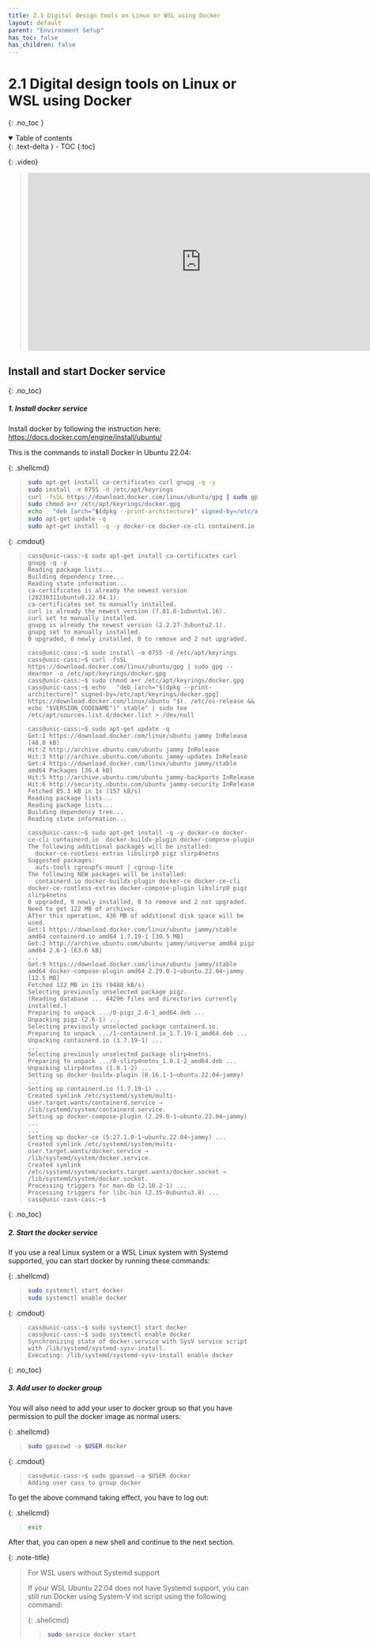 ```yaml
---
title: 2.1 Digital design tools on Linux or WSL using Docker
layout: default
parent: "Environment Setup"
has_toc: false
has_children: false
---
```


# 2.1 Digital design tools on Linux or WSL using Docker

{: .no_toc }

<details open markdown="block">
  <summary>
    Table of contents
  </summary>
  {: .text-delta }
- TOC
{:toc}
</details>

{: .video}
> <iframe width="700" height="360" src="https://www.youtube.com/embed/PN1tbY9R4Hc" title="2.1 Digital design tools on Linux or WSL using Docker" frameborder="0" allow="accelerometer; autoplay; clipboard-write; encrypted-media; gyroscope; picture-in-picture; web-share" referrerpolicy="strict-origin-when-cross-origin" allowfullscreen></iframe>

## Install and start Docker service

{: .no_toc}
##### 1. Install docker service

Install docker by following the instruction here: https://docs.docker.com/engine/install/ubuntu/

This is the commands to install Docker in Ubuntu 22.04:

{: .shellcmd}
> 
> ```bash
> sudo apt-get install ca-certificates curl gnupg -q -y
> sudo install -m 0755 -d /etc/apt/keyrings
> curl -fsSL https://download.docker.com/linux/ubuntu/gpg | sudo gpg --dearmor -o /etc/apt/keyrings/docker.gpg
> sudo chmod a+r /etc/apt/keyrings/docker.gpg
> echo   "deb [arch="$(dpkg --print-architecture)" signed-by=/etc/apt/keyrings/docker.gpg] https://download.docker.com/linux/ubuntu "$(. /etc/os-release && echo "$VERSION_CODENAME")" stable" | sudo tee /etc/apt/sources.list.d/docker.list > /dev/null
> sudo apt-get update -q
> sudo apt-get install -q -y docker-ce docker-ce-cli containerd.io  docker-buildx-plugin docker-compose-plugin
> ```

{: .cmdout}
> ```
> cass@unic-cass:~$ sudo apt-get install ca-certificates curl gnupg -q -y
> Reading package lists...
> Building dependency tree...
> Reading state information...
> ca-certificates is already the newest version (20230311ubuntu0.22.04.1).
> ca-certificates set to manually installed.
> curl is already the newest version (7.81.0-1ubuntu1.16).
> curl set to manually installed.
> gnupg is already the newest version (2.2.27-3ubuntu2.1).
> gnupg set to manually installed.
> 0 upgraded, 0 newly installed, 0 to remove and 2 not upgraded.
> 
> cass@unic-cass:~$ sudo install -m 0755 -d /etc/apt/keyrings
> cass@unic-cass:~$ curl -fsSL https://download.docker.com/linux/ubuntu/gpg | sudo gpg --dearmor -o /etc/apt/keyrings/docker.gpg
> cass@unic-cass:~$ sudo chmod a+r /etc/apt/keyrings/docker.gpg
> cass@unic-cass:~$ echo   "deb [arch="$(dpkg --print-architecture)" signed-by=/etc/apt/keyrings/docker.gpg] https://download.docker.com/linux/ubuntu "$(. /etc/os-release && echo "$VERSION_CODENAME")" stable" | sudo tee /etc/apt/sources.list.d/docker.list > /dev/null
> 
> cass@unic-cass:~$ sudo apt-get update -q
> Get:1 https://download.docker.com/linux/ubuntu jammy InRelease [48.8 kB]
> Hit:2 http://archive.ubuntu.com/ubuntu jammy InRelease
> Hit:3 http://archive.ubuntu.com/ubuntu jammy-updates InRelease
> Get:4 https://download.docker.com/linux/ubuntu jammy/stable amd64 Packages [36.4 kB]
> Hit:5 http://archive.ubuntu.com/ubuntu jammy-backports InRelease
> Hit:6 http://security.ubuntu.com/ubuntu jammy-security InRelease
> Fetched 85.3 kB in 1s (157 kB/s)
> Reading package lists...
> Reading package lists...
> Building dependency tree...
> Reading state information...
> 
> cass@unic-cass:~$ sudo apt-get install -q -y docker-ce docker-ce-cli containerd.io  docker-buildx-plugin docker-compose-plugin
> The following additional packages will be installed:
>   docker-ce-rootless-extras libslirp0 pigz slirp4netns
> Suggested packages:
>   aufs-tools cgroupfs-mount | cgroup-lite
> The following NEW packages will be installed:
>   containerd.io docker-buildx-plugin docker-ce docker-ce-cli docker-ce-rootless-extras docker-compose-plugin libslirp0 pigz slirp4netns
> 0 upgraded, 9 newly installed, 0 to remove and 2 not upgraded.
> Need to get 122 MB of archives.
> After this operation, 436 MB of additional disk space will be used.
> Get:1 https://download.docker.com/linux/ubuntu jammy/stable amd64 containerd.io amd64 1.7.19-1 [30.5 MB]
> Get:2 http://archive.ubuntu.com/ubuntu jammy/universe amd64 pigz amd64 2.6-1 [63.6 kB]
> ...
> Get:9 https://download.docker.com/linux/ubuntu jammy/stable amd64 docker-compose-plugin amd64 2.29.0-1~ubuntu.22.04~jammy [12.5 MB]
> Fetched 122 MB in 13s (9488 kB/s)
> Selecting previously unselected package pigz.
> (Reading database ... 44296 files and directories currently installed.)
> Preparing to unpack .../0-pigz_2.6-1_amd64.deb ...
> Unpacking pigz (2.6-1) ...
> Selecting previously unselected package containerd.io.
> Preparing to unpack .../1-containerd.io_1.7.19-1_amd64.deb ...
> Unpacking containerd.io (1.7.19-1) ...
> ...
> Selecting previously unselected package slirp4netns.
> Preparing to unpack .../8-slirp4netns_1.0.1-2_amd64.deb ...
> Unpacking slirp4netns (1.0.1-2) ...
> Setting up docker-buildx-plugin (0.16.1-1~ubuntu.22.04~jammy) ...
> Setting up containerd.io (1.7.19-1) ...
> Created symlink /etc/systemd/system/multi-user.target.wants/containerd.service → /lib/systemd/system/containerd.service.
> Setting up docker-compose-plugin (2.29.0-1~ubuntu.22.04~jammy) ...
> ...
> Setting up docker-ce (5:27.1.0-1~ubuntu.22.04~jammy) ...
> Created symlink /etc/systemd/system/multi-user.target.wants/docker.service → /lib/systemd/system/docker.service.
> Created symlink /etc/systemd/system/sockets.target.wants/docker.socket → /lib/systemd/system/docker.socket.
> Processing triggers for man-db (2.10.2-1) ...
> Processing triggers for libc-bin (2.35-0ubuntu3.8) ...
> cass@unic-cass-cass:~$ 
> ```

{: .no_toc}
##### 2. Start the docker service

If you use a real Linux system or a WSL Linux system with Systemd supported, you can start docker by running these commands:

{: .shellcmd}
> ```bash
> sudo systemctl start docker
> sudo systemctl enable docker
> ```

{: .cmdout}
> ```
> cass@unic-cass:~$ sudo systemctl start docker
> cass@unic-cass:~$ sudo systemctl enable docker
> Synchronizing state of docker.service with SysV service script with /lib/systemd/systemd-sysv-install.
> Executing: /lib/systemd/systemd-sysv-install enable docker
> ```

{: .no_toc}
##### 3. Add user to docker group

You will also need to add your user to docker group so that you have permission to pull the docker image as normal users:

{: .shellcmd}
> ```bash
> sudo gpasswd -a $USER docker
> ```

{: .cmdout}
> ```
> cass@unic-cass:~$ sudo gpasswd -a $USER docker
> Adding user cass to group docker
> ```

To get the above command taking effect, you have to log out:

{: .shellcmd}
> ```bash
> exit
> ```

After that, you can open a new shell and continue to the next section.

{: .note-title}
> For WSL users without Systemd support
> 
> If your WSL Ubuntu 22.04 does not have Systemd support, you can still run Docker using System-V init script using the following command: 
> 
> {: .shellcmd}
> > ```bash
> > sudo service docker start
> > ```
<!--
## Pull docker image and run a design example

{: .no_toc}
##### 4. Pull the docker image with `openlane` installed

After Docker has been successfully installed, we can use `docker pull` command to download the docker image from the Internet into our computer:

{: .shellcmd}
> ```bash
> docker pull efabless/openlane:latest
> ```

{: .cmdout}
> ```
> cass@unic-cass:~$ docker pull efabless/openlane:latest
> latest: Pulling from efabless/openlane
> 80531649488e: Pull complete
> 62eac020c046: Pull complete
> Digest: sha256:864d0fd6a2ac2e5caf83251dd25161d1049b740c02d16e4bfdfa1af93fc6fdfe
> Status: Downloaded newer image for efabless/openlane:latest
> docker.io/efabless/openlane:latest
> ```

{: .no_toc}
##### 5. Install volare to manage the `PDK`

The Docker image for Openlane does not contain the `PDK`. Therefore, we have to install volare to download and install the PDK. Volare can be installed using the following command:

{: .shellcmd}
> ```bash
> python3 -m pip install --upgrade --no-cache-dir volare
> ```

{: .cmdout}
> ```
> cass@unic-cass:~$ python3 -m pip install --upgrade --no-cache-dir volare
> Defaulting to user installation because normal site-packages is not writeable
> Collecting volare
>   Downloading volare-0.18.1-py3-none-any.whl (35 kB)
> Collecting pcpp<2,>=1.2
>   Downloading pcpp-1.30-py2.py3-none-any.whl (91 kB)
>      ━━━━━━━━━━━━━━━━━━━━━━━━━━━━━━━━━━━━━━━━ 91.1/91.1 KB 4.8 MB/s eta 0:00:00
> Collecting click<9,>=8.0.0
>   Downloading click-8.1.7-py3-none-any.whl (97 kB)
>      ━━━━━━━━━━━━━━━━━━━━━━━━━━━━━━━━━━━━━━━━ 97.9/97.9 KB 10.8 MB/s eta 0:00:00
> Collecting httpx>=0.22.0
>   Downloading httpx-0.27.0-py3-none-any.whl (75 kB)
>      ━━━━━━━━━━━━━━━━━━━━━━━━━━━━━━━━━━━━━━━━ 75.6/75.6 KB 12.1 MB/s eta 0:00:00
> Collecting rich<14,>=12
>   Downloading rich-13.7.1-py3-none-any.whl (240 kB)
>      ━━━━━━━━━━━━━━━━━━━━━━━━━━━━━━━━━━━━━━━━ 240.7/240.7 KB 8.1 MB/s eta 0:00:00
> Collecting zstandard<1,>=0.19.0
>   Downloading zstandard-0.23.0-cp310-cp310-manylinux_2_17_x86_64.manylinux2014_x86_64.whl (5.4 MB)
>      ━━━━━━━━━━━━━━━━━━━━━━━━━━━━━━━━━━━━━━━━ 5.4/5.4 MB 10.4 MB/s eta 0:00:00
> Requirement already satisfied: pyyaml<7,>=5 in /usr/lib/python3/dist-packages (from volare) (5.4.1)
> Collecting sniffio
>   Downloading sniffio-1.3.1-py3-none-any.whl (10 kB)
> Collecting certifi
>   Downloading certifi-2024.7.4-py3-none-any.whl (162 kB)
>      ━━━━━━━━━━━━━━━━━━━━━━━━━━━━━━━━━━━━━━━━ 163.0/163.0 KB 12.6 MB/s eta 0:00:00
> Collecting httpcore==1.*
>   Downloading httpcore-1.0.5-py3-none-any.whl (77 kB)
>      ━━━━━━━━━━━━━━━━━━━━━━━━━━━━━━━━━━━━━━━━ 77.9/77.9 KB 14.2 MB/s eta 0:00:00
> Collecting anyio
>   Downloading anyio-4.4.0-py3-none-any.whl (86 kB)
>      ━━━━━━━━━━━━━━━━━━━━━━━━━━━━━━━━━━━━━━━━ 86.8/86.8 KB 12.4 MB/s eta 0:00:00
> Collecting idna
>   Downloading idna-3.7-py3-none-any.whl (66 kB)
>      ━━━━━━━━━━━━━━━━━━━━━━━━━━━━━━━━━━━━━━━━ 66.8/66.8 KB 19.5 MB/s eta 0:00:00
> Collecting h11<0.15,>=0.13
>   Downloading h11-0.14.0-py3-none-any.whl (58 kB)
>      ━━━━━━━━━━━━━━━━━━━━━━━━━━━━━━━━━━━━━━━━ 58.3/58.3 KB 15.5 MB/s eta 0:00:00
> Collecting pygments<3.0.0,>=2.13.0
>   Downloading pygments-2.18.0-py3-none-any.whl (1.2 MB)
>      ━━━━━━━━━━━━━━━━━━━━━━━━━━━━━━━━━━━━━━━━ 1.2/1.2 MB 10.6 MB/s eta 0:00:00
> Collecting markdown-it-py>=2.2.0
>   Downloading markdown_it_py-3.0.0-py3-none-any.whl (87 kB)
>      ━━━━━━━━━━━━━━━━━━━━━━━━━━━━━━━━━━━━━━━━ 87.5/87.5 KB 12.7 MB/s eta 0:00:00
> Collecting mdurl~=0.1
>   Downloading mdurl-0.1.2-py3-none-any.whl (10.0 kB)
> Collecting typing-extensions>=4.1
>   Downloading typing_extensions-4.12.2-py3-none-any.whl (37 kB)
> Collecting exceptiongroup>=1.0.2
>   Downloading exceptiongroup-1.2.2-py3-none-any.whl (16 kB)
> Installing collected packages: pcpp, zstandard, typing-extensions, sniffio, pygments, mdurl, idna, h11, exceptiongroup, click, certifi, markdown-it-py, httpcore, anyio, rich, httpx, volare
>   WARNING: The script pcpp is installed in '/home/cass/.local/bin' which is not on PATH.
>   Consider adding this directory to PATH or, if you prefer to suppress this warning, use --no-warn-script-location.
>   WARNING: The script pygmentize is installed in '/home/cass/.local/bin' which is not on PATH.
>   Consider adding this directory to PATH or, if you prefer to suppress this warning, use --no-warn-script-location.
>   WARNING: The script markdown-it is installed in '/home/cass/.local/bin' which is not on PATH.
>   Consider adding this directory to PATH or, if you prefer to suppress this warning, use --no-warn-script-location.
>   WARNING: The script httpx is installed in '/home/cass/.local/bin' which is not on PATH.
>   Consider adding this directory to PATH or, if you prefer to suppress this warning, use --no-warn-script-location.
>   WARNING: The script volare is installed in '/home/cass/.local/bin' which is not on PATH.
>   Consider adding this directory to PATH or, if you prefer to suppress this warning, use --no-warn-script-location.
> Successfully installed anyio-4.4.0 certifi-2024.7.4 click-8.1.7 exceptiongroup-1.2.2 h11-0.14.0 httpcore-1.0.5 httpx-0.27.0 idna-3.7 markdown-it-py-3.0.0 mdurl-0.1.2 pcpp-1.30 pygments-2.18.0 rich-13.7.1 sniffio-1.3.1 typing-extensions-4.12.2 volare-0.18.1 zstandard-0.23.0
> ```

By default, volare will be installed into your home directory (`$HOME/.local/bin`). This default path might not be in your program search path yet. Therefore, it is recommended to add `$HOME/.local/bin` into your program search path: 

{: .shellcmd}
> ```bash
> echo 'export PATH=$HOME/.local/bin:$PATH' >> .bashrc
> source .bashrc
> ```

We can test if volare has been successfully installed by running this command:

{: .shellcmd}
> ```bash
> volare --version
> ```

{: .cmdout}
> ```
> cass@unic-cass:~$ echo 'export PATH=$HOME/.local/bin:$PATH' >> .bashrc
> cass@unic-cass:~$ source .bashrc
> cass@unic-cass:~$ volare --version
> volare, version 0.18.1
> ```

{: .no_toc}
##### 6. Set up the environment variables to install the `PDK`

Setup the `PDK_ROOT` and download the `PDK` using volare:

{: .shellcmd}
> ```bash
> export PDK_ROOT=$HOME/unic-cass/pdks
> export PDK=sky130A
> volare ls-remote --pdk sky130
> ```

{: .cmdout}
> ```
> cass@unic-cass:~$ export PDK_ROOT=$HOME/unic-cass/pdks
> cass@unic-cass:~$ export PDK=sky130A
> cass@unic-cass:~$ volare ls-remote --pdk sky130
> Pre-built sky130 PDK versions
> ├── 0fe599b2afb6708d281543108caf8310912f54af (2024.08.17)
> ├── PRE-RELEASE c887119ffa27d48613249b973a66dc667fe6ecd3 (2024.07.04)
> ├── PRE-RELEASE 31f6da2663f392b7472bdba39c1746170d293290 (2024.05.25)
> ├── PRE-RELEASE 4d5af10bfee4dab799566aaf903bb22aee69bac9 (2024.05.07)
> ├── PRE-RELEASE 42cd15c469adc1d303ffca4a7d32c29a4564a737 (2024.04.12)
> ├── 6d4d11780c40b20ee63cc98e645307a9bf2b2ab8 (2024.02.11)
> ├── bdc9412b3e468c102d01b7cf6337be06ec6e9c9a (2024.01.10)
> ├── d7979feb24bf08083dcf5c013be51adec8c0bcef (2024.01.08)
> ├── cd1748bb197f9b7af62a54507de6624e30363943 (2023.12.04)
> ...
> ```

{: .no_toc}
##### 7. Download the latest PDK using volare

The following command will download and install the latest PDK:

{: .shellcmd}
> ```bash
> volare enable --pdk sky130 0fe599b2afb6708d281543108caf8310912f54af
> ```

{: .cmdout}
> ```
> cass@unic-cass:~$ volare enable --pdk sky130 0fe599b2afb6708d281543108caf8310912f54af
> Version 0fe599b2afb6708d281543108caf8310912f54af not found locally, attempting to download…
> Downloading common.tar.zst… ━━━━━━━━━━━━━━━━━━━━━━━━━━━━━━━━━━━━━━━━ 100% 0:00:00
> Downloading sky130_fd_io.tar.zst… ━━━━━━━━━━━━━━━━━━━━━━━━━━━━━━━━━━━━━━━━ 100% 0:00:00
> Downloading sky130_fd_pr.tar.zst… ━━━━━━━━━━━━━━━━━━━━━━━━━━━━━━━━━━━━━━━━ 100% 0:00:00
> Downloading sky130_fd_sc_hd.tar.zst… ━━━━━━━━━━━━━━━━━━━━━━━━━━━━━━━━━━━━━━━━ 100% 0:00:00
> Downloading sky130_fd_sc_hvl.tar.zst… ━━━━━━━━━━━━━━━━━━━━━━━━━━━━━━━━━━━━━━━━ 100% 0:00:00
> Downloading sky130_ml_xx_hd.tar.zst… ━━━━━━━━━━━━━━━━━━━━━━━━━━━━━━━━━━━━━━━━ 100% 0:00:00
> Downloading sky130_sram_macros.tar.zst… ━━━━━━━━━━━━━━━━━━━━━━━━━━━━━━━━━━━━━━━━ 100% 0:00:00
> Version 0fe599b2afb6708d281543108caf8310912f54af enabled for the sky130 PDK.
> ```

## Run an example design

{: .no_toc}
##### 8. Generate the openlane configuration files and download the example design

After the PDK has been installed, now we can start a small example project. In this part, we choose to use a `GCD` design from UC Berkeley. Run the following command to create the Openlane template to implement the `GCD` design:

{: .shellcmd}
> ```bash
> mkdir gcd_example
> cd gcd_example
> docker run -it -v $(pwd):/gcd_example/ -v $PDK_ROOT:$PDK_ROOT \
>     -e PDK_ROOT=$PDK_ROOT -u $(id -u $USER):$(id -g $USER) \
>     efabless/openlane:latest
> cd /gcd_example
> flow.tcl -design gcd -init_design_config
> cd /gcd_example/openlane/gcd
> wget https://unic-cass.github.io/training/files/gcd.tar.gz
> tar xvf gcd.tar.gz
> rm gcd.tar.gz
> exit
> ```

{: .cmdout}
> ```
> cass@unic-cass:~$ mkdir gcd_example
> cass@unic-cass:~$ cd gcd_example
> cass@unic-cass:~/gcd_example$ docker run -it -v $(pwd):/gcd_example/ -v $PDK_ROOT:$PDK_ROOT \
> -e PDK_ROOT=$PDK_ROOT -u $(id -u $USER):$(id -g $USER) \
> efabless/openlane:latest
> OpenLane Container:/openlane% cd /gcd_example
> OpenLane Container:/gcd_example% flow.tcl -design gcd -init_design_config
> OpenLane 
> All rights reserved. (c) 2020-2023 Efabless Corporation and contributors.
> Available under the Apache License, version 2.0. See the LICENSE file for more details.
> 
> [SUCCESS]: openlane/gcd/config.json created with the default configuration. Please update the values as you see fit.
> OpenLane Container:/gcd_example% cd /gcd_example/openlane/gcd
> OpenLane Container:/gcd_example/openlane/gcd% wget https://unic-cass.github.io/training/files/gcd.tar.gz
> OpenLane Container:/gcd_example/openlane/gcd% tar xvf gcd.tar.gz 
> src/
> src/gcd.v
> src/gcd_datapath.v
> src/gcd_control.v
> OpenLane Container:/gcd_example/openlane/gcd% rm gcd.tar.gz
> OpenLane Container:/gcd_example/openlane/gcd% exit
> ```

{: .no_toc}
##### 9. Modify the templates with the design information

After exiting Docker, we need to modify the `config.json` file and add a `pin_order.cfg` file to implement the design. These two files can be created using `gedit` commands as follows:

{: .shellcmd}
```bash
gedit openlane/gcd/config.json
```

The content of `openlane/gcd/config.json`:

```json
{
	"DESIGN_NAME": "gcd",
	"VERILOG_FILES": "dir::src/*.v",
	"CLOCK_PORT": "clk",
	"CLOCK_NET": "ref::$CLOCK_PORT",
	"FP_PIN_ORDER_CFG": "dir::pin_order.cfg",
	"FP_PDN_VOFFSET": 7,
	"FP_PDN_HOFFSET": 7,
	"FP_PDN_SKIPTRIM": true,
	"FP_CORE_UTIL" : 45,
	"CLOCK_PERIOD": 10.0,
	"DESIGN_IS_CORE": true
}
```

Create a new file called `pin_order.cfg` using the following command:

{: .shellcmd}
> ```bash
> gedit openlane/gcd/pin_order.cfg
> ```

Copy and paste the following contents to this file:

```text
#N
clk
reset
operands_val
#S
operands_bits_B.*
#W
operands_bits_A.*
operands_rdy
result_rdy
#E
result_bits_data.*
result_val
```

{: .no_toc}
##### 10. Run the digital implementation flow with openlane

After finishing creating these files, we now can run the implementation flow:

{: .shellcmd}
> ```bash
> docker run -it -v $(pwd):/gcd_example -v $PDK_ROOT:$PDK_ROOT -e PDK=$PDK \
>     -e PDK_ROOT=$PDK_ROOT -u $(id -u $USER):$(id -g $USER) efabless/openlane:latest
> cd /gcd_example/openlane
> flow.tcl -design gcd -ignore_mismatches
> exit
> ```

{: .cmdout}
> ```
> cass@unic-cass-cass:~/gcd_example$ docker run -it -v $(pwd):/gcd_example -v $PDK_ROOT:$PDK_ROOT -e PDK=$PDK -e PDK_ROOT=$PDK_ROOT -u $(id -u $USER):$(id -g $USER) efabless/openlane:latest
> OpenLane Container:/openlane% cd /gcd_example/openlane
> OpenLane Container:/gcd_example/openlane% flow.tcl -design gcd -ignore_mismatches
> OpenLane 
> All rights reserved. (c) 2020-2023 Efabless Corporation and contributors.
> Available under the Apache License, version 2.0. See the LICENSE file for more details.
> 
> [WARNING]: OpenLane may not function properly: The version of open_pdks used in building the PDK does not match the version OpenLane was tested on (installed: 6d4d11780c40b20ee63cc98e645307a9bf2b2ab8, tested: bdc9412b3e468c102d01b7cf6337be06ec6e9c9a)
> This may introduce some issues. You may want to re-install the PDK by invoking `make pdk`.
> [INFO]: Using configuration in 'config.json'...
> [INFO]: Process Design Kit: sky130A
> [INFO]: PDK Root: /home/cass/unic-cass/pdks
> [INFO]: Standard Cell Library: sky130_fd_sc_hd
> [INFO]: Optimization Standard Cell Library: sky130_fd_sc_hd
> [INFO]: Run Directory: /gcd_example/openlane/gcd/runs/RUN_2024.07.23_14.47.18
> [WARNING]: The variable name DESIGN_IS_CORE was renamed to FP_PDN_MULTILAYER. Update your configuration file.
> [INFO]: Saving runtime environment...
> [INFO]: Preparing LEF files for the nom corner...
> [INFO]: Preparing LEF files for the min corner...
> [INFO]: Preparing LEF files for the max corner...
> [WARNING]: PNR_SDC_FILE is not set. It is recommended to write a custom SDC file for the design. Defaulting to BASE_SDC_FILE
> [WARNING]: SIGNOFF_SDC_FILE is not set. It is recommended to write a custom SDC file for the design. Defaulting to BASE_SDC_FILE
> [INFO]: Running linter (Verilator) (log: runs/RUN_2024.07.23_14.47.18/logs/synthesis/linter.log)...
> [INFO]: 0 errors found by linter
> [WARNING]: 2 warnings found by linter
> [STEP 1]
> [INFO]: Running Synthesis (log: runs/RUN_2024.07.23_14.47.18/logs/synthesis/1-synthesis.log)...
> [STEP 2]
> [INFO]: Running Single-Corner Static Timing Analysis (log: runs/RUN_2024.07.23_14.47.18/logs/synthesis/2-sta.log)...
> [STEP 3]
> [INFO]: Running Initial Floorplanning (log: runs/RUN_2024.07.23_14.47.18/logs/floorplan/3-initial_fp.log)...
> [INFO]: Floorplanned with width 233.68 and height 233.92.
> [STEP 4]
> [INFO]: Running IO Placement (log: runs/RUN_2024.07.23_14.47.18/logs/floorplan/4-place_io.log)...
> [STEP 5]
> [INFO]: Running Tap/Decap Insertion (log: runs/RUN_2024.07.23_14.47.18/logs/floorplan/5-tap.log)...
> [INFO]: Power planning with power {VPWR} and ground {VGND}...
> [STEP 6]
> [INFO]: Generating PDN (log: runs/RUN_2024.07.23_14.47.18/logs/floorplan/6-pdn.log)...
> [STEP 7]
> [INFO]: Running Global Placement (log: runs/RUN_2024.07.23_14.47.18/logs/placement/6-global.log)...
> [STEP 8]
> [INFO]: Running Single-Corner Static Timing Analysis (log: runs/RUN_2024.07.23_14.47.18/logs/placement/8-gpl_sta.log)...
> [STEP 9]
> [INFO]: Running Placement Resizer Design Optimizations (log: runs/RUN_2024.07.23_14.47.18/logs/placement/9-resizer.log)...
> [STEP 10]
> [INFO]: Running Detailed Placement (log: runs/RUN_2024.07.23_14.47.18/logs/placement/10-detailed.log)...
> [STEP 11]
> [INFO]: Running Single-Corner Static Timing Analysis (log: runs/RUN_2024.07.23_14.47.18/logs/placement/11-dpl_sta.log)...
> [STEP 12]
> [INFO]: Running Clock Tree Synthesis (log: runs/RUN_2024.07.23_14.47.18/logs/cts/12-cts.log)...
> [STEP 13]
> [INFO]: Running Single-Corner Static Timing Analysis (log: runs/RUN_2024.07.23_14.47.18/logs/cts/13-cts_sta.log)...
> [STEP 14]
> [INFO]: Running Placement Resizer Timing Optimizations (log: runs/RUN_2024.07.23_14.47.18/logs/cts/14-resizer.log)...
> [STEP 15]
> [INFO]: Running Global Routing Resizer Design Optimizations (log: runs/RUN_2024.07.23_14.47.18/logs/routing/15-resizer_design.log)...
> [STEP 16]
> [INFO]: Running Single-Corner Static Timing Analysis (log: runs/RUN_2024.07.23_14.47.18/logs/routing/16-rsz_design_sta.log)...
> [STEP 17]
> [INFO]: Running Global Routing Resizer Timing Optimizations (log: runs/RUN_2024.07.23_14.47.18/logs/routing/17-resizer_timing.log)...
> [STEP 18]
> [INFO]: Running Single-Corner Static Timing Analysis (log: runs/RUN_2024.07.23_14.47.18/logs/routing/18-rsz_timing_sta.log)...
> [STEP 19]
> [INFO]: Running Global Routing (log: runs/RUN_2024.07.23_14.47.18/logs/routing/19-global.log)...
> [STEP 20]
> [INFO]: Writing Verilog (log: runs/RUN_2024.07.23_14.47.18/logs/routing/19-global_write_netlist.log)...
> [STEP 21]
> [INFO]: Running Single-Corner Static Timing Analysis (log: runs/RUN_2024.07.23_14.47.18/logs/routing/21-grt_sta.log)...
> [STEP 22]
> [INFO]: Running Fill Insertion (log: runs/RUN_2024.07.23_14.47.18/logs/routing/22-fill.log)...
> [STEP 23]
> [INFO]: Running Detailed Routing (log: runs/RUN_2024.07.23_14.47.18/logs/routing/23-detailed.log)...
> [INFO]: No Magic DRC violations after detailed routing.
> [STEP 24]
> [INFO]: Checking Wire Lengths (log: runs/RUN_2024.07.23_14.47.18/logs/routing/24-wire_lengths.log)...
> [STEP 25]
> [INFO]: Running SPEF Extraction at the min process corner (log: runs/RUN_2024.07.23_14.47.18/logs/signoff/25-parasitics_extraction.min.log)...
> [STEP 26]
> [INFO]: Running Multi-Corner Static Timing Analysis at the min process corner (log: runs/RUN_2024.07.23_14.47.18/logs/signoff/26-rcx_mcsta.min.log)...
> [STEP 27]
> [INFO]: Running SPEF Extraction at the max process corner (log: runs/RUN_2024.07.23_14.47.18/logs/signoff/27-parasitics_extraction.max.log)...
> [STEP 28]
> [INFO]: Running Multi-Corner Static Timing Analysis at the max process corner (log: runs/RUN_2024.07.23_14.47.18/logs/signoff/28-rcx_mcsta.max.log)...
> [STEP 29]
> [INFO]: Running SPEF Extraction at the nom process corner (log: runs/RUN_2024.07.23_14.47.18/logs/signoff/29-parasitics_extraction.nom.log)...
> [STEP 30]
> [INFO]: Running Multi-Corner Static Timing Analysis at the nom process corner (log: runs/RUN_2024.07.23_14.47.18/logs/signoff/30-rcx_mcsta.nom.log)...
> [WARNING]: VSRC_LOC_FILES was not given a value, which may make the results of IR drop analysis inaccurate. If you are not integrating a top-level chip for manufacture, you may ignore this warning, otherwise, see the documentation for VSRC_LOC_FILES.
> [STEP 31]
> [INFO]: Creating IR Drop Report (log: runs/RUN_2024.07.23_14.47.18/logs/signoff/31-irdrop.log)...
> [STEP 32]
> [INFO]: Running Magic to generate various views...
> [INFO]: Streaming out GDSII with Magic (log: runs/RUN_2024.07.23_14.47.18/logs/signoff/32-gdsii.log)...
> [INFO]: Generating MAGLEF views...
> [INFO]: Generating lef with Magic (/gcd_example/openlane/gcd/runs/RUN_2024.07.23_14.47.18/logs/signoff/32-lef.log)...
> [STEP 33]
> [INFO]: Streaming out GDSII with KLayout (log: runs/RUN_2024.07.23_14.47.18/logs/signoff/33-gdsii-klayout.log)...
> [STEP 34]
> [INFO]: Running XOR on the layouts using KLayout (log: runs/RUN_2024.07.23_14.47.18/logs/signoff/34-xor.log)...
> [INFO]: No XOR differences between KLayout and Magic gds.
> [STEP 35]
> [INFO]: Running Magic Spice Export from LEF (log: runs/RUN_2024.07.23_14.47.18/logs/signoff/35-spice.log)...
> [STEP 36]
> [INFO]: Writing Powered Verilog (logs: runs/RUN_2024.07.23_14.47.18/logs/signoff/36-write_powered_def.log, runs/RUN_2024.07.23_14.47.18/logs/signoff/36-write_powered_verilog.log)...
> [STEP 37]
> [INFO]: Writing Verilog (log: runs/RUN_2024.07.23_14.47.18/logs/signoff/36-write_powered_verilog.log)...
> [STEP 38]
> [INFO]: Running LVS (log: runs/RUN_2024.07.23_14.47.18/logs/signoff/38-lvs.lef.log)...
> [STEP 39]
> [INFO]: Running Magic DRC (log: runs/RUN_2024.07.23_14.47.18/logs/signoff/39-drc.log)...
> [INFO]: Converting Magic DRC database to various tool-readable formats...
> [INFO]: No Magic DRC violations after GDS streaming out.
> [STEP 40]
> [INFO]: Running KLayout DRC (log: runs/RUN_2024.07.23_14.47.18/logs/signoff/40-drc-klayout.log)...
> [INFO]: No KLayout DRC violations after GDS streaming out.
> [STEP 41]
> [INFO]: Running OpenROAD Antenna Rule Checker (log: runs/RUN_2024.07.23_14.47.18/logs/signoff/41-arc.log)...
> [INFO]: Saving current set of views in 'runs/RUN_2024.07.23_14.47.18/results/final'...
> [INFO]: Saving runtime environment...
> [INFO]: Generating final set of reports...
> [INFO]: Created manufacturability report at 'runs/RUN_2024.07.23_14.47.18/reports/manufacturability.rpt'.
> [INFO]: Created metrics report at 'runs/RUN_2024.07.23_14.47.18/reports/metrics.csv'.
> [WARNING]: There are max fanout violations in the design at the Typical corner. Please refer to 'runs/RUN_2024.07.23_14.47.18/reports/signoff/30-sta-rcx_nom/multi_corner_sta.checks.rpt'.
> [INFO]: There are no hold violations in the design at the Typical corner.
> [INFO]: There are no setup violations in the design at the Typical corner.
> [SUCCESS]: Flow complete.
> [INFO]: Note that the following warnings have been generated:
> [WARNING]: The variable name DESIGN_IS_CORE was renamed to FP_PDN_MULTILAYER. Update your configuration file.
> [WARNING]: PNR_SDC_FILE is not set. It is recommended to write a custom SDC file for the design. Defaulting to BASE_SDC_FILE
> [WARNING]: SIGNOFF_SDC_FILE is not set. It is recommended to write a custom SDC file for the design. Defaulting to BASE_SDC_FILE
> [WARNING]: 2 warnings found by linter
> [WARNING]: VSRC_LOC_FILES was not given a value, which may make the results of IR drop analysis inaccurate. If you are not integrating a top-level chip for manufacture, you may ignore this warning, otherwise, see the documentation for VSRC_LOC_FILES.
> [WARNING]: There are max fanout violations in the design at the Typical corner. Please refer to 'runs/RUN_2024.07.23_14.47.18/reports/signoff/30-sta-rcx_nom/multi_corner_sta.checks.rpt'.
> ```

## Install Klayout for viewing GDS and DRC debugging

{: .no_toc}
##### 11. Download and install klayout with the required packages

{: .shellcmd}
> ``` bash
> wget https://www.klayout.org/downloads/Ubuntu-22/klayout_0.29.4-1_amd64.deb
> sudo apt-get install libqt5designer5 libqt5multimedia5 libqt5opengl5 libqt5multimediawidgets5 \
>     libqt5printsupport5 libqt5sql5 libqt5sql5 libqt5xmlpatterns5 libruby3.0 libgit2-1.1
> sudo dpkg -i klayout_0.29.4-1_amd64.deb
> ```

{: .cmdout}
> ```text
> cass@unic-cass:~/gcd_example$ wget https://www.klayout.org/downloads/Ubuntu-22/klayout_0.29.4-1_amd64.deb
> --2024-07-23 22:00:11--  https://www.klayout.org/downloads/Ubuntu-22/klayout_0.29.4-1_amd64.deb
> Resolving www.klayout.org (www.klayout.org)... 178.77.102.107
> Connecting to www.klayout.org (www.klayout.org)|178.77.102.107|:443... connected.
> HTTP request sent, awaiting response... 200 OK
> Length: 62539776 (60M) [application/x-debian-package]
> Saving to: ‘klayout_0.29.4-1_amd64.deb’
> 
> klayout_0.29.4-1_amd64.deb                             100%[==========================================>]  59.64M  8.90MB/s    in 7.4s    
> 
> 2024-07-23 22:00:18 (8.07 MB/s) - ‘klayout_0.29.4-1_amd64.deb’ saved [62539776/62539776]
> 
> cass@unic-cass:~/gcd_example$ sudo apt-get install libqt5designer5 libqt5multimedia5 libqt5opengl5 libqt5multimediawidgets5 \
>     libqt5printsupport5 libqt5sql5 libqt5sql5 libqt5xmlpatterns5 libruby3.0 libgit2-1.1
> [sudo] password for cass:
> Reading package lists... Done
> Building dependency tree... Done
> Reading state information... Done
> The following additional packages will be installed:
>   fonts-lato libdouble-conversion3 libice6 libinput-bin libinput10 libmd4c0 libmtdev1 libpcre2-16-0 libqt5core5a libqt5dbus5 libqt5gui5 libqt5network5 libqt5sql5-sqlite libqt5svg5 libqt5widgets5 libqt5xml5 libsm6      
>   libwacom-bin libwacom-common libwacom9 libxcb-icccm4 libxcb-image0 libxcb-keysyms1 libxcb-render-util0 libxcb-shape0 libxcb-util1 libxcb-xinerama0 libxcb-xinput0 libxcb-xkb1 libxkbcommon-x11-0 qt5-gtk-platformtheme  
>   qttranslations5-l10n rake ruby ruby-net-telnet ruby-rubygems ruby-webrick ruby-xmlrpc ruby3.0 rubygems-integration unzip zip
> Suggested packages:
>   qt5-image-formats-plugins qtwayland5 ri ruby-dev bundler
> The following NEW packages will be installed:
>   fonts-lato libdouble-conversion3 libice6 libinput-bin libinput10 libmd4c0 libmtdev1 libpcre2-16-0 libqt5core5a libqt5dbus5 libqt5designer5 libqt5gui5 libqt5multimedia5 libqt5multimediawidgets5 libqt5network5
>   libqt5opengl5 libqt5printsupport5 libqt5sql5 libqt5sql5-sqlite libqt5svg5 libqt5widgets5 libqt5xml5 libqt5xmlpatterns5 libruby3.0 libsm6 libwacom-bin libwacom-common libwacom9 libxcb-icccm4 libxcb-image0
>   libxcb-keysyms1 libxcb-render-util0 libxcb-shape0 libxcb-util1 libxcb-xinerama0 libxcb-xinput0 libxcb-xkb1 libxkbcommon-x11-0 qt5-gtk-platformtheme qttranslations5-l10n rake ruby ruby-net-telnet ruby-rubygems        
>   ruby-webrick ruby-xmlrpc ruby3.0 rubygems-integration unzip zip
> 0 upgraded, 50 newly installed, 0 to remove and 2 not upgraded.
> Need to get 25.6 MB of archives.
> After this operation, 101 MB of additional disk space will be used.
> Do you want to continue? [Y/n] y
> Get:1 http://archive.ubuntu.com/ubuntu jammy/main amd64 fonts-lato all 2.0-2.1 [2696 kB]
> ...
> Get:50 http://archive.ubuntu.com/ubuntu jammy/main amd64 zip amd64 3.0-12build2 [176 kB]
> Fetched 25.6 MB in 6s (4442 kB/s)
> Extracting templates from packages: 100%
> Selecting previously unselected package fonts-lato.
> (Reading database ... 51612 files and directories currently installed.)
> Preparing to unpack .../00-fonts-lato_2.0-2.1_all.deb ...
> Unpacking fonts-lato (2.0-2.1) ...
> Selecting previously unselected package libdouble-conversion3:amd64.
> ...
> Preparing to unpack .../49-zip_3.0-12build2_amd64.deb ...
> Unpacking zip (3.0-12build2) ...
> Setting up libice6:amd64 (2:1.0.10-1build2) ...
> Setting up libdouble-conversion3:amd64 (3.1.7-4) ...
> ...
> Setting up ruby-rubygems (3.3.5-2) ...
> Processing triggers for man-db (2.10.2-1) ...
> Processing triggers for udev (249.11-0ubuntu3.12) ...
> Processing triggers for fontconfig (2.13.1-4.2ubuntu5) ...
> Processing triggers for libc-bin (2.35-0ubuntu3.8) ...
> cass@unic-cass:~/gcd_example$ sudo dpkg -i klayout_0.29.4-1_amd64.deb
> (Reading database ... 56045 files and directories currently installed.)
> Preparing to unpack klayout_0.29.4-1_amd64.deb ...
> Unpacking klayout (0.29.4-1) over (0.29.4-1) ...
> Setting up klayout (0.29.4-1) ...
> cass@unic-cass:~/gcd_example$ klayout openlane/gcd/runs/RUN_*/results/signoff/gcd.gds -nn $PDK_ROOT/$PDK/libs.tech/klayout/tech/$PDK.lyt -l $PDK_ROOT/$PDK/libs.tech/klayout/tech/$PDK.lyp
> ```

{: .no_toc}
##### 12. Using klayout to open the gds

{: .shellcmd}
> ```bash
> klayout openlane/gcd/runs/RUN_*/results/signoff/gcd.gds \
>     -nn $PDK_ROOT/$PDK/libs.tech/klayout/tech/$PDK.lyt \
>     -l $PDK_ROOT/$PDK/libs.tech/klayout/tech/$PDK.lyp
> ```

This is the output gds in Klayout.

![Klayout](images/2.1-klayout-gcd-openlan.png)

## What's next?

You have completed the digital design setup using the digital flow. Next you can go ahead to section 4 to learn about how to integrate your design into caravel test harness.
-->